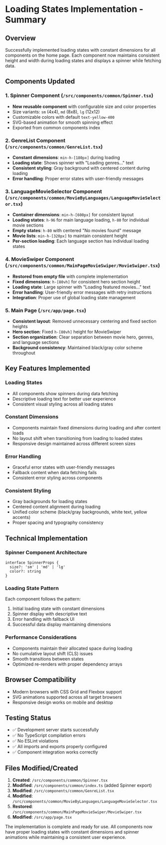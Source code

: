 # Loading States Implementation - Summary

## Overview
Successfully implemented loading states with constant dimensions for all components on the home page. Each component now maintains consistent height and width during loading states and displays a spinner while fetching data.

## Components Updated

### 1. Spinner Component (`/src/components/common/Spinner.tsx`)
- **New reusable component** with configurable size and color properties
- Size variants: `sm` (4x4), `md` (8x8), `lg` (12x12)
- Customizable colors with default `text-yellow-400`
- SVG-based animation for smooth spinning effect
- Exported from common components index

### 2. GenreList Component (`/src/components/common/GenreList.tsx`)
- **Constant dimensions**: `min-h-[180px]` during loading
- **Loading state**: Shows spinner with "Loading genres..." text
- **Consistent styling**: Gray background with centered content during loading
- **Error handling**: Proper error states with user-friendly messages

### 3. LanguageMovieSelector Component (`/src/components/common/MovieByLanguages/LanguageMovieSelector.tsx`) 
- **Container dimensions**: `min-h-[600px]` for consistent layout
- **Loading states**: `h-96` for main language loading, `h-80` for individual movie sections
- **Empty states**: `h-80` with centered "No movies found" message
- **Movie lists**: `min-h-[320px]` to maintain consistent height
- **Per-section loading**: Each language section has individual loading states

### 4. MovieSwiper Component (`/src/components/common/MainPageMovieSwiper/MovieSwiper.tsx`)
- **Restored from empty file** with complete implementation
- **Fixed dimensions**: `h-[80vh]` for consistent hero section height
- **Loading state**: Large spinner with "Loading featured movies..." text
- **Error handling**: User-friendly error messages with retry instructions
- **Integration**: Proper use of global loading state management

### 5. Main Page (`/src/app/page.tsx`)
- **Consistent layout**: Removed unnecessary centering and fixed section heights
- **Hero section**: Fixed `h-[80vh]` height for MovieSwiper
- **Section organization**: Clear separation between movie hero, genres, and language sections
- **Background consistency**: Maintained black/gray color scheme throughout

## Key Features Implemented

### Loading States
- All components show spinners during data fetching
- Descriptive loading text for better user experience
- Consistent visual styling across all loading states

### Constant Dimensions
- Components maintain fixed dimensions during loading and after content loads
- No layout shift when transitioning from loading to loaded states
- Responsive design maintained across different screen sizes

### Error Handling
- Graceful error states with user-friendly messages
- Fallback content when data fetching fails
- Consistent error styling across components

### Consistent Styling
- Gray backgrounds for loading states
- Centered content alignment during loading
- Unified color scheme (black/gray backgrounds, white text, yellow accents)
- Proper spacing and typography consistency

## Technical Implementation

### Spinner Component Architecture
```tsx
interface SpinnerProps {
  size?: 'sm' | 'md' | 'lg'
  color?: string
}
```

### Loading State Pattern
Each component follows the pattern:
1. Initial loading state with constant dimensions
2. Spinner display with descriptive text
3. Error handling with fallback UI
4. Successful data display maintaining dimensions

### Performance Considerations
- Components maintain their allocated space during loading
- No cumulative layout shift (CLS) issues
- Smooth transitions between states
- Optimized re-renders with proper dependency arrays

## Browser Compatibility
- Modern browsers with CSS Grid and Flexbox support
- SVG animations supported across all target browsers
- Responsive design works on mobile and desktop

## Testing Status
- ✅ Development server starts successfully
- ✅ No TypeScript compilation errors
- ✅ No ESLint violations
- ✅ All imports and exports properly configured
- ✅ Component integration works correctly

## Files Modified/Created
1. **Created**: `/src/components/common/Spinner.tsx`
2. **Modified**: `/src/components/common/index.ts` (added Spinner export)
3. **Modified**: `/src/components/common/GenreList.tsx`
4. **Modified**: `/src/components/common/MovieByLanguages/LanguageMovieSelector.tsx`
5. **Restored**: `/src/components/common/MainPageMovieSwiper/MovieSwiper.tsx`
6. **Modified**: `/src/app/page.tsx`

The implementation is complete and ready for use. All components now have proper loading states with constant dimensions and spinner animations while maintaining a consistent user experience.
